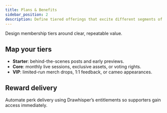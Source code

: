 ```yaml
---
title: Plans & Benefits
sidebar_position: 2
description: Define tiered offerings that excite different segments of your audience.
---
```


Design membership tiers around clear, repeatable value.

## Map your tiers
- **Starter**: behind-the-scenes posts and early previews.
- **Core**: monthly live sessions, exclusive assets, or voting rights.
- **VIP**: limited-run merch drops, 1:1 feedback, or cameo appearances.

## Reward delivery
Automate perk delivery using Drawhisper’s entitlements so supporters gain access immediately.
